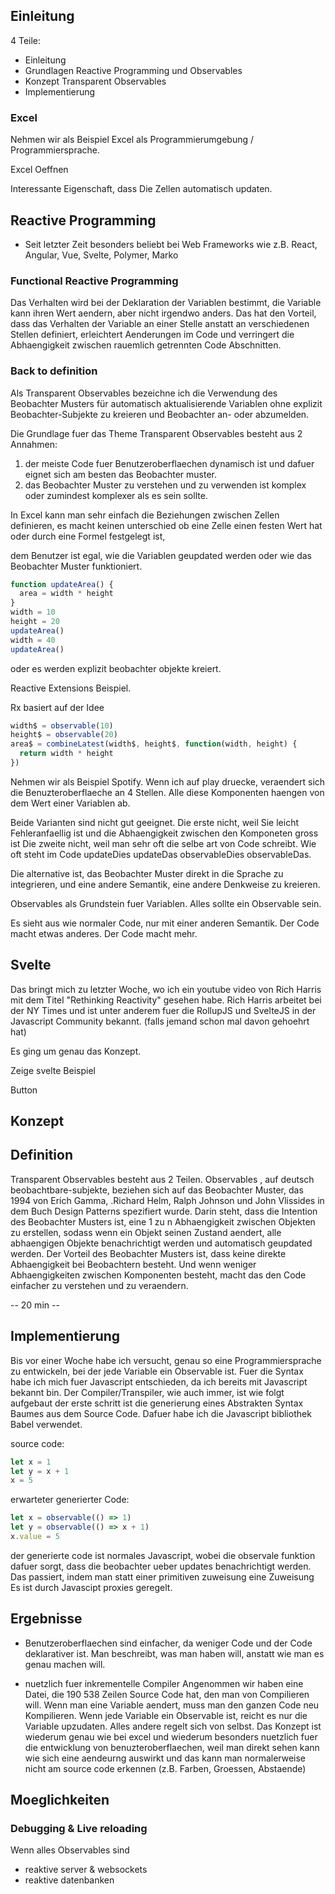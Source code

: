 ## Einleitung

4 Teile:

- Einleitung
- Grundlagen Reactive Programming und Observables
- Konzept Transparent Observables
- Implementierung

### Excel

Nehmen wir als Beispiel Excel als Programmierumgebung / Programmiersprache.

Excel Oeffnen

Interessante Eigenschaft, dass Die Zellen automatisch updaten.

## Reactive Programming

- Seit letzter Zeit besonders beliebt bei Web Frameworks wie z.B. React, Angular, Vue, Svelte, Polymer, Marko

### Functional Reactive Programming

Das Verhalten wird bei der Deklaration der Variablen bestimmt, die Variable kann ihren Wert aendern, aber nicht irgendwo anders. Das hat den Vorteil, dass das Verhalten der Variable an einer Stelle anstatt an verschiedenen Stellen definiert, erleichtert Aenderungen im Code und verringert die Abhaengigkeit zwischen rauemlich getrennten Code Abschnitten.

### Back to definition

Als Transparent Observables bezeichne ich die Verwendung des Beobachter Musters für automatisch aktualisierende Variablen ohne explizit Beobachter-Subjekte zu kreieren und Beobachter an- oder abzumelden.

Die Grundlage fuer das Theme Transparent Observables besteht aus 2 Annahmen:

1. der meiste Code fuer Benutzeroberflaechen dynamisch ist und dafuer eignet sich am besten das Beobachter muster.
2. das Beobachter Muster zu verstehen und zu verwenden ist komplex oder zumindest komplexer als es sein sollte.

In Excel kann man sehr einfach die Beziehungen zwischen Zellen definieren, es macht keinen unterschied ob eine Zelle einen festen Wert hat oder durch eine Formel festgelegt ist,

dem Benutzer ist egal, wie die Variablen geupdated werden oder wie das Beobachter Muster funktioniert.

```js
function updateArea() {
  area = width * height
}
width = 10
height = 20
updateArea()
width = 40
updateArea()
```

oder es werden explizit beobachter objekte kreiert.

Reactive Extensions Beispiel.

Rx basiert auf der Idee

```js
width$ = observable(10)
height$ = observable(20)
area$ = combineLatest(width$, height$, function(width, height) {
  return width * height
})
```

Nehmen wir als Beispiel Spotify. Wenn ich auf play druecke, veraendert sich die Benuzteroberflaeche an 4 Stellen. Alle diese Komponenten haengen von dem Wert einer Variablen ab.

Beide Varianten sind nicht gut geeignet. Die erste nicht, weil Sie leicht Fehleranfaellig ist und die Abhaengigkeit zwischen den Komponeten gross ist Die zweite nicht, weil man sehr oft die selbe art von Code schreibt. Wie oft steht im Code updateDies updateDas observableDies observableDas.

Die alternative ist, das Beobachter Muster direkt in die Sprache zu integrieren, und eine andere Semantik, eine andere Denkweise zu kreieren.

Observables als Grundstein fuer Variablen. Alles sollte ein Observable sein.

Es sieht aus wie normaler Code, nur mit einer anderen Semantik. Der Code macht etwas anderes. Der Code macht mehr.

## Svelte

Das bringt mich zu letzter Woche, wo ich ein youtube video von Rich Harris mit dem Titel "Rethinking Reactivity" gesehen habe. Rich Harris arbeitet bei der NY Times und ist unter anderem fuer die RollupJS und SvelteJS in der Javascript Community bekannt. (falls jemand schon mal davon gehoehrt hat)

Es ging um genau das Konzept.

Zeige svelte Beispiel

Button

## Konzept

## Definition

Transparent Observables besteht aus 2 Teilen. Observables , auf deutsch beobachtbare-subjekte, beziehen sich auf das Beobachter Muster, das 1994 von Erich Gamma, .Richard Helm, Ralph Johnson und John Vlissides in dem Buch Design Patterns spezifiert wurde. Darin steht, dass die Intention des Beobachter Musters ist, eine 1 zu n Abhaengigkeit zwischen Objekten zu erstellen, sodass wenn ein Objekt seinen Zustand aendert, alle abhaengigen Objekte benachrichtigt werden und automatisch geupdated werden. Der Vorteil des Beobachter Musters ist, dass keine direkte Abhaengigkeit bei Beobachtern besteht. Und wenn weniger Abhaengigkeiten zwischen Komponenten besteht, macht das den Code einfacher zu verstehen und zu veraendern.

-- 20 min --

## Implementierung

Bis vor einer Woche habe ich versucht, genau so eine Programmiersprache zu entwickeln, bei der jede Variable ein Observable ist. Fuer die Syntax habe ich mich fuer Javascript entschieden, da ich bereits mit Javascript bekannt bin. Der Compiler/Transpiler, wie auch immer, ist wie folgt aufgebaut der erste schritt ist die generierung eines Abstrakten Syntax Baumes aus dem Source Code. Dafuer habe ich die Javascript bibliothek Babel verwendet.

source code:

```js
let x = 1
let y = x + 1
x = 5
```

erwarteter generierter Code:

```js
let x = observable(() => 1)
let y = observable(() => x + 1)
x.value = 5
```

der generierte code ist normales Javascript, wobei die observale funktion dafuer sorgt, dass die beobachter ueber updates benachrichtigt werden. Das passiert, indem man statt einer primitiven zuweisung eine Zuweisung Es ist durch Javascipt proxies geregelt.

## Ergebnisse

- Benutzeroberflaechen sind einfacher, da weniger Code und der Code deklarativer ist. Man beschreibt, was man haben will, anstatt wie man es genau machen will.

- nuetzlich fuer inkrementelle Compiler Angenommen wir haben eine Datei, die 190 538 Zeilen Source Code hat, den man von Compilieren will. Wenn man eine Variable aendert, muss man den ganzen Code neu Kompilieren. Wenn jede Variable ein Observable ist, reicht es nur die Variable upzudaten. Alles andere regelt sich von selbst. Das Konzept ist wiederum genau wie bei excel und wiederum besonders nuetzlich fuer die entwicklung von benuzteroberflaechen, weil man direkt sehen kann wie sich eine aendeurng auswirkt und das kann man normalerweise nicht am source code erkennen (z.B. Farben, Groessen, Abstaende)

## Moeglichkeiten

### Debugging & Live reloading

Wenn alles Observables sind

- reaktive server & websockets
- reaktive datenbanken
